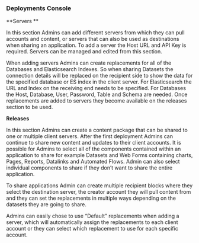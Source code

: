 ### Deployments Console 

**Servers **

In this section Admins can add different servers from which they can pull accounts and content, or servers that can also be used as destinations when sharing an application. To add a server the Host URL and API Key is required. Servers can be managed and edited from this section. 

When adding servers Admins can create replacements for all of the Databases and Elasticsearch Indexes. So when sharing Datasets the connection details will be replaced on the recipient side to show the data for the specified database or ES index in the client server.  For Elasticsearch the URL and Index on the receiving end needs to be specified. For Databases the Host, Database, User, Password, Table and Schema are needed. Once replacements are added to servers they become available on the releases section to be used. 

**Releases**

In this section Admins can create a content package that can be shared to one or multiple client servers. After the first deployment Admins can continue to share new content and updates to their client accounts. It is possible for Admins to select all of the components contained within an application to share for example Datasets and Web Forms containing charts, Pages, Reports, Datalinks and Automated Flows. Admin can also select individual components to share if they don’t want to share the entire application. 

To share applications Admin can create multiple recipient blocks where they select the destination server, the creator account they will pull content from and they can set the replacements in multiple ways depending on the datasets they are going to share. 

Admins can easily chose to use “Default” replacements when adding a server, which will automatically assign the replacements to each client account or they can select which replacement to use for each specific account. 